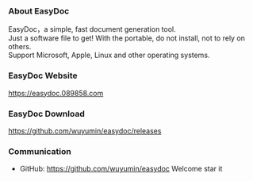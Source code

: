 ### About EasyDoc

EasyDoc，a simple, fast document generation tool.  
Just a software file to get! With the portable, do not install, not to rely on others.  
Support Microsoft, Apple, Linux and other operating systems.

### EasyDoc Website

<https://easydoc.089858.com>

### EasyDoc Download

<https://github.com/wuyumin/easydoc/releases>

### Communication

- GitHub: <https://github.com/wuyumin/easydoc> Welcome star it
